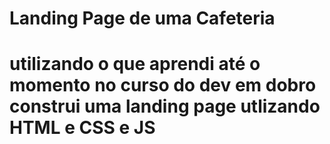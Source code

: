 <h1> Landing Page de uma Cafeteria <h1>
<p> utilizando o que aprendi até o momento no curso do dev em dobro construi uma landing page utlizando HTML e CSS e JS<p>
